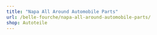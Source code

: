 ```yaml
---
title: "Napa All Around Automobile Parts"
url: /belle-fourche/napa-all-around-automobile-parts/
shop: Autoteile
---
```

